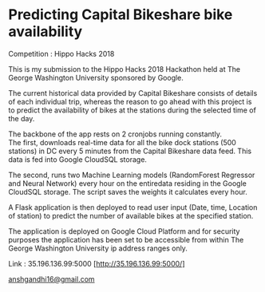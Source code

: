 # Predicting Capital Bikeshare bike availability

Competition : Hippo Hacks 2018  

This is my submission to the Hippo Hacks 2018 Hackathon held at The George Washington University sponsored by Google.  

The current historical data provided by Capital Bikeshare consists of details of each individual trip, whereas the reason to go ahead with this project is to predict the availability of bikes at the stations during the selected time of the day.

The backbone of the app rests on 2 cronjobs running constantly.  
The first, downloads real-time data for all the bike dock stations (500 stations) in DC every 5 minutes from the Capital Bikeshare data feed. This data is fed into Google CloudSQL storage.

The second, runs two Machine Learning models (RandomForest Regressor and Neural Network) every hour on the entiredata residing in the Google CloudSQL storage. The script saves the weights it calculates every hour.


A Flask application is then deployed to read user input (Date, time, Location of station) to predict the number of available bikes at the specified station.

The application is deployed on Google Cloud Platform and for security purposes the application has been set to be accessible from within The George Washington University ip address ranges only.

Link : 35.196.136.99:5000 [http://35.196.136.99:5000/]

anshgandhi16@gmail.com